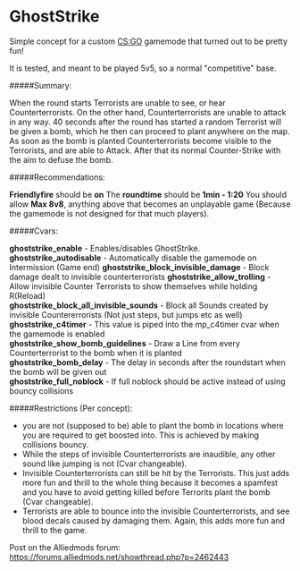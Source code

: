 # GhostStrike
Simple concept for a custom [CS:GO](http://store.steampowered.com/app/730/?l=german) gamemode that turned out to be pretty fun!

It is tested, and meant to be played 5v5, so a normal "competitive" base.

#####Summary:

When the round starts Terrorists are unable to see, or hear Counterterrorists. On the other hand, Counterterrorists are unable to attack in any way. 40 seconds after the round has started a random Terrorist will be given a bomb, which he then can proceed to plant anywhere on the map. As soon as the bomb is planted Counterterrorists become visible to the Terrorists, and are able to Attack. After that its normal Counter-Strike with the aim to defuse the bomb.

#####Recommendations:

**Friendlyfire** should be **on**
The **roundtime** should be **1min - 1:20**
You should allow **Max 8v8**, anything above that becomes an unplayable game (Because the gamemode is not designed for that much players).

#####Cvars:

**ghoststrike_enable** - Enables/disables GhostStrike.
**ghoststrike_autodisable** - Automatically disable the gamemode on Intermission (Game end)
**ghoststrike_block_invisible_damage** - Block damage dealt to invisible counterterrorists
**ghoststrike_allow_trolling** - Allow invisible Counter Terrorists to show themselves while holding R(Reload)		
**ghoststrike_block_all_invisible_sounds** - Block all Sounds created by invisible Countererrorists (Not just steps, but jumps etc as well)		
**ghoststrike_c4timer** - This value is piped into the mp_c4timer cvar when the gamemode is enabled		
**ghoststrike_show_bomb_guidelines** - Draw a Line from every Counterterrorist to the bomb when it is planted		
**ghoststrike_bomb_delay** - The delay in seconds after the roundstart when the bomb will be given out		
**ghoststrike_full_noblock** - If full noblock should be active instead of using bouncy collisions

#####Restrictions (Per concept):

- you are not (supposed to be) able to plant the bomb in locations where you are required to get boosted into. This is achieved by making collisions bouncy.
- While the steps of invisible Counterterrorists are inaudible, any other sound like jumping is not (Cvar changeable).
- Invisible Counterterrorists can still be hit by the Terrorists. This just adds more fun and thrill to the whole thing because it becomes a spamfest and you have to avoid getting killed before Terrorits plant the bomb (Cvar changeable).
- Terrorists are able to bounce into the invisible Counterterrorists, and see blood decals caused by damaging them. Again, this adds more fun and thrill to the game.

Post on the Alliedmods forum: https://forums.alliedmods.net/showthread.php?p=2462443
